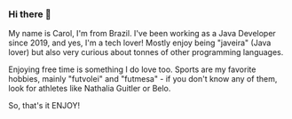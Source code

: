### Hi there 👋

<!--
**carolina-carvalho/carolina-carvalho** is a ✨ _special_ ✨ repository because its `README.md` (this file) appears on your GitHub profile.

Here are some ideas to get you started:

- 🔭 I’m currently working on ...
- 🌱 I’m currently learning ...
- 👯 I’m looking to collaborate on ...
- 🤔 I’m looking for help with ...
- 💬 Ask me about ...
- 📫 How to reach me: ...
- 😄 Pronouns: ...
-  ...
-->

My name is Carol, I'm from Brazil. I've been working as a Java Developer since 2019, and yes, I'm a tech lover!
Mostly enjoy being "javeira" (Java lover) but also very curious about tonnes of other programming languages.

Enjoying free time is something I do love too. Sports are my favorite hobbies, mainly "futvolei" and "futmesa" - if you don't know any of them, look for athletes like Nathalia Guitler or Belo.

So, that's it
ENJOY!
